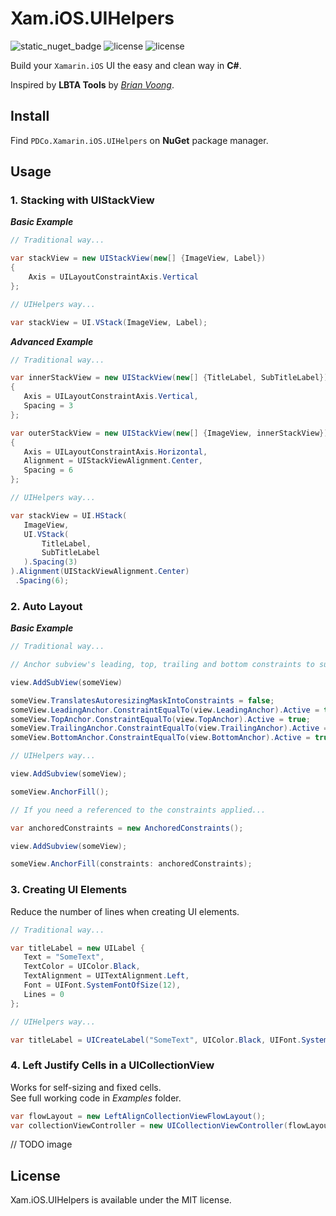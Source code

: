 Xam.iOS.UIHelpers
=============================================================
![static_nuget_badge](https://img.shields.io/static/v1?label=NuGet&message=v0.1.0-alpha&color=brightgreen)
![license](https://img.shields.io/static/v1?label=License&message=MIT&color=blue)
![license](https://img.shields.io/static/v1?label=Platform&message=Xamarin.iOS&color=orange)

Build your `Xamarin.iOS` UI the easy and clean way in **C#**.

Inspired by **LBTA Tools** by [*Brian Voong*](https://github.com/bhlvoong/LBTATools).

## Install

Find `PDCo.Xamarin.iOS.UIHelpers` on **NuGet** package manager.

## Usage

### 1. Stacking with UIStackView

***Basic Example***

```c#
// Traditional way...

var stackView = new UIStackView(new[] {ImageView, Label}) 
{
    Axis = UILayoutConstraintAxis.Vertical
};
```

```c#
// UIHelpers way...

var stackView = UI.VStack(ImageView, Label);
```

***Advanced Example***

```c#
// Traditional way...

var innerStackView = new UIStackView(new[] {TitleLabel, SubTitleLabel})
{
   Axis = UILayoutConstraintAxis.Vertical,
   Spacing = 3
};

var outerStackView = new UIStackView(new[] {ImageView, innerStackView})
{
   Axis = UILayoutConstraintAxis.Horizontal,
   Alignment = UIStackViewAlignment.Center,
   Spacing = 6
};
```

```c#
// UIHelpers way...

var stackView = UI.HStack(
   ImageView,
   UI.VStack(
       TitleLabel,
       SubTitleLabel
   ).Spacing(3)
).Alignment(UIStackViewAlignment.Center)
 .Spacing(6);
```

### 2. Auto Layout

***Basic Example***

```c#
// Traditional way...

// Anchor subview's leading, top, trailing and bottom constraints to superviews, respectively.

view.AddSubView(someView)

someView.TranslatesAutoresizingMaskIntoConstraints = false;
someView.LeadingAnchor.ConstraintEqualTo(view.LeadingAnchor).Active = true;
someView.TopAnchor.ConstraintEqualTo(view.TopAnchor).Active = true;
someView.TrailingAnchor.ConstraintEqualTo(view.TrailingAnchor).Active = true;
someView.BottomAnchor.ConstraintEqualTo(view.BottomAnchor).Active = true;
```

```c#
// UIHelpers way...

view.AddSubview(someView);

someView.AnchorFill();

// If you need a referenced to the constraints applied...

var anchoredConstraints = new AnchoredConstraints();

view.AddSubview(someView);

someView.AnchorFill(constraints: anchoredConstraints);
```

### 3. Creating UI Elements

Reduce the number of lines when creating UI elements.

```c#
// Traditional way...

var titleLabel = new UILabel {
   Text = "SomeText",
   TextColor = UIColor.Black,
   TextAlignment = UITextAlignment.Left,
   Font = UIFont.SystemFontOfSize(12),
   Lines = 0
};
```

```c#
// UIHelpers way...

var titleLabel = UICreateLabel("SomeText", UIColor.Black, UIFont.SystemFontOfSize(12));
```

### 4. Left Justify Cells in a UICollectionView

Works for self-sizing and fixed cells.  
See full working code in *Examples* folder.

```c#
var flowLayout = new LeftAlignCollectionViewFlowLayout();
var collectionViewController = new UICollectionViewController(flowLayout);
```

// TODO image

## License

Xam.iOS.UIHelpers is available under the MIT license.
